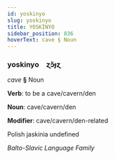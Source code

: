 ```yaml
---
id: yoskinyo
slug: yoskinyo
title: YOSKİNYO
sidebar_position: 836
hoverText: cave § Noun
---
```


### yoskinyo&emsp;<span kind="abugida">ɀ́ɔ̃ɟɀ</span>

*cave* **§** Noun

**Verb**: to be a cave/cavern/den

**Noun**: cave/cavern/den

**Modifier**: cave/cavern/den-related

Polish jaskinia undefined

*Balto-Slavic Language Family*